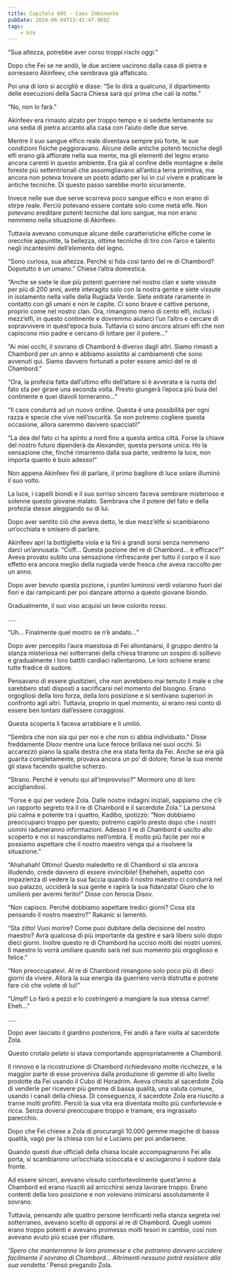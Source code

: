 ```yaml
---
title: Capitolo 605 - Caos Imminente
pubDate: 2024-06-04T13:41:47.969Z
tags:
    - htk
---
```


“Sua altezza, potrebbe aver corso troppi rischi oggi.”

Dopo che Fei se ne andò, le due arciere uscirono dalla casa di pietra e sorressero Akinfeev, che sembrava già affaticato.

Poi una di loro si accigliò e disse: “Se lo dirà a qualcuno, il dipartimento delle esecuzioni della Sacra Chiesa sarà qui prima che cali la notte.”

“No, non lo farà.”

Akinfeev era rimasto alzato per troppo tempo e si sedette lentamente su una sedia di pietra accanto alla casa con l’aiuto delle due serve.

Mentre il suo sangue elfico reale diventava sempre più forte, le sue condizioni fisiche peggioravano. Alcune delle antiche potenti tecniche degli elfi erano già affiorate nella sua mente, ma gli elementi del legno erano ancora carenti in questo ambiente. Era già al confine delle montagne e delle foreste più settentrionali che assomigliavano all’antica terra primitiva, ma ancora non poteva trovare un posto adatto per lui in cui vivere e praticare le antiche tecniche. Di questo passo sarebbe morto sicuramente.

Invece nelle sue due serve scorreva poco sangue elfico e non erano di stirpe reale. Perciò potevano essere contate solo come metà elfe. Non potevano ereditare potenti tecniche dal loro sangue, ma non erano nemmeno nella situazione di Akinfeev.

Tuttavia avevano comunque alcune delle caratteristiche elfiche come le orecchie appuntite, la bellezza, ottime tecniche di tiro con l’arco e talento negli incantesimi dell’elemento del legno.

“Sono curiosa, sua altezza. Perché si fida così tanto del re di Chambord? Dopotutto è un umano.” Chiese l’altra domestica.

“Anche se siete le due più potenti guerriere nel nostro clan e siete vissute per più di 200 anni, avete interagito solo con la nostra gente e siete vissute in isolamento nella valle della Rugiada Verde. Siete entrate raramente in contatto con gli umani e non le capite. Ci sono brave e cattive persone, proprio come nel nostro clan. Ora, rimangono meno di cento elfi, inclusi i mezz’elfi, in questo continente e dovremmo aiutarci l’un l’altro e cercare di sopravvivere in quest’epoca buia. Tuttavia ci sono ancora alcuni elfi che non capiscono mio padre e cercano di lottare per il potere…”

“Ai miei occhi, il sovrano di Chambord è diverso dagli altri. Siamo rimasti a Chambord per un anno e abbiamo assistito ai cambiamenti che sono avvenuti qui. Siamo davvero fortunati a poter essere amici del re di Chambord.”

“Ora, la profezia fatta dall’ultimo elfo dell’altare si è avverata e la ruota del fato sta per girare una seconda volta. Presto giungerà l’epoca più buia del continente e quei diavoli torneranno…”

“Il caos condurrà ad un nuovo ordine. Questa è una possibilità per ogni razza e specie che vive nell’oscurità. Se non potremo cogliere questa occasione, allora saremmo davvero spacciati!”

“La dea del fato ci ha spinto a nord fino a questa antica città. Forse la chiave del nostro futuro dipenderà da Alexander, questa persona unica. Ho la sensazione che, finché rimarremo dalla sua parte, vedremo la luce, non importa quanto è buio adesso!”

Non appena Akinfeev finì di parlare, il primo bagliore di luce solare illuminò il suo volto.

La luce, i capelli biondi e il suo sorriso sincero faceva sembrare misterioso e solenne questo giovane malato. Sembrava che il potere del fato e della profezia stesse aleggiando su di lui.

Dopo aver sentito ciò che aveva detto, le due mezz’elfe si scambiarono un’occhiata e smisero di parlare.

Akinfeev aprì la bottiglietta viola e la finì a grandi sorsi senza nemmeno darci un’annusata. “Coff… Questa pozione del re di Chambord… è efficace?” Aveva provato subito una sensazione rinfrescante per tutto il corpo e il suo effetto era ancora meglio della rugiada verde fresca che aveva raccolto per un anno.

Dopo aver bevuto questa pozione, i puntini luminosi verdi volarono fuori dai fiori e dai rampicanti per poi danzare attorno a questo giovane biondo.

Gradualmente, il suo viso acquisì un lieve colorito rosso.

…..

“Uh… Finalmente quel mostro se n’è andato…”

Dopo aver percepito l’aura maestosa di Fei allontanarsi, il gruppo dentro la stanza misteriosa nei sotterranei della chiesa tirarono un sospiro di sollievo e gradualmente i loro battiti cardiaci rallentarono. Le loro schiene erano tutte fradice di sudore.

Pensavano di essere giustizieri, che non avrebbero mai temuto il male e che sarebbero stati disposti a sacrificarsi nel momento del bisogno. Erano orgogliosi della loro forza, della loro posizione e si sentivano superiori in confronto agli altri. Tuttavia, proprio in quel momento, si erano resi conto di essere ben lontani dall’essere coraggiosi.

Questa scoperta li faceva arrabbiare e li umiliò.

“Sembra che non sia qui per noi e che non ci abbia individuato.” Disse freddamente Disov mentre una luce feroce brillava nei suoi occhi. Si accarezzò piano la spalla destra che era stata ferita da Fei. Anche se era già guarita completamente, provava ancora un po’ di dolore; forse la sua mente gli stava facendo qualche scherzo.

“Strano. Perché è venuto qui all’improvviso?” Mormorò uno di loro accigliandosi.

“Forse è qui per vedere Zola. Dalle nostre indagini iniziali, sappiamo che c’è un rapporto segreto tra il re di Chambord e il sacerdote Zola.” La persona più calma e potente tra i quattro, Kadibo, ipotizzò: “Non dobbiamo preoccuparci troppo per questo; potremo capirlo presto dopo che i nostri uomini raduneranno informazioni. Adesso il re di Chambord è uscito allo scoperto e noi ci nascondiamo nell’ombra. È molto più facile per noi e possiamo aspettare che il nostro maestro venga qui a risolvere la situazione.”

“Ahahahah! Ottimo! Questo maledetto re di Chambord si sta ancora illudendo, crede davvero di essere invincibile! Eheheheh, aspetto con impazienza di vedere la sua faccia quando il nostro maestro ci condurrà nel suo palazzo, ucciderà la sua gente e rapirà la sua fidanzata! Giuro che lo umilierò per avermi ferito!” Disse con ferocia Disov.

“Non capisco. Perché dobbiamo aspettare tredici giorni? Cosa sta pensando il nostro maestro?” Rakanic si lamentò.

“Sta zitto! Vuoi morire? Come puoi dubitare della decisione del nostro maestro? Avrà qualcosa di più importante da gestire e sarà libero solo dopo dieci giorni. Inoltre questo re di Chambord ha ucciso molti dei nostri uomini. Il maestro lo vorrà umiliare quando sarà nel suo momento più orgoglioso e felice.”

“Non preoccupatevi. Al re di Chambord rimangono solo poco più di dieci giorni da vivere. Allora la sua energia da guerriero verrà distrutta e potrete fare ciò che volete di lui!”

“Umpf! Lo farò a pezzi e lo costringerò a mangiare la sua stessa carne! Eheh…”

…..

Dopo aver lasciato il giardino posteriore, Fei andò a fare visita al sacerdote Zola.

Questo crotalo pelato si stava comportando appropriatamente a Chambord.

Il rinnovo e la ricostruzione di Chambord richiedevano molte ricchezze, e la maggior parte di esse proveniva dalla produzione di gemme di alto livello prodotte da Fei usando il Cubo di Horadrim. Aveva chiesto al sacerdote Zola di venderle per ricevere più gemme di bassa qualità, una valuta comune, usando i canali della chiesa. Di conseguenza, il sacerdote Zola era riuscito a trarne molti profitti. Perciò la sua vita era diventata molto più confortevole e ricca. Senza doversi preoccupare troppo e tramare, era ingrassato parecchio.

Dopo che Fei chiese a Zola di procurargli 10.000 gemme magiche di bassa qualità, vagò per la chiesa con lui e Luciano per poi andarsene.

Quando questi due ufficiali della chiesa locale accompagnarono Fei alla porta, si scambiarono un’occhiata scioccata e si asciugarono il sudore dala fronte.

Ad essere sinceri, avevano vissuto confortevolmente quest’anno a Chambord ed erano riusciti ad arricchirsi senza lavorare troppo. Erano contenti della loro posizione e non volevano inimicarsi assolutamente il sovrano.

Tuttavia, pensando alle quattro persone terrificanti nella stanza segreta nel sotterraneo, avevano scelto di opporsi al re di Chambord. Quegli uomini erano troppo potenti e avevano promesso molti tesori in cambio, così non avevano avuto più scuse per rifiutare.

<em>’Spero che manterranno le loro promesse e che potranno davvero uccidere facilmente il sovrano di Chambord… Altrimenti nessuno potrà resistere alla sua vendetta.’</em> Pensò pregando Zola.



